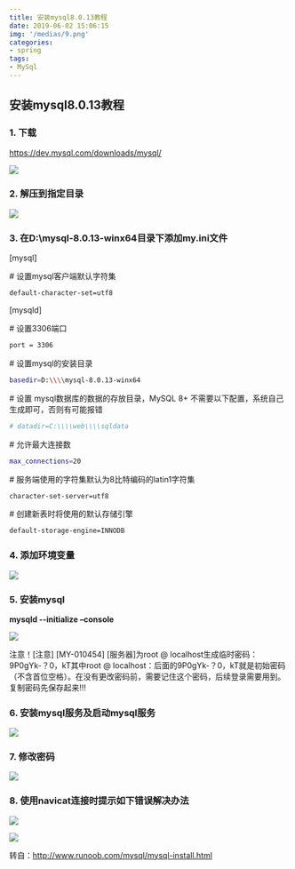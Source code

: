 ```yaml
---
title: 安装mysql8.0.13教程
date: 2019-06-02 15:06:15
img: '/medias/9.png'
categories:
- spring
tags:
- MySql
---
```


## 安装mysql8.0.13教程

### 1. 下载

<https://dev.mysql.com/downloads/mysql/>

![](media/6a6e692c26ad90557f4e555b6cd18784.jpeg)

### 2. 解压到指定目录

![](media/bf9d791d234c3fbd3c285cbf509bc8b6.jpeg)

### 3. 在D:\\mysql-8.0.13-winx64目录下添加my.ini文件

[mysql]

\# 设置mysql客户端默认字符集

```bash
default-character-set=utf8
```
[mysqld]

\# 设置3306端口

```bash
port = 3306
```

\# 设置mysql的安装目录

```bash
basedir=D:\\\\mysql-8.0.13-winx64
```

\# 设置 mysql数据库的数据的存放目录，MySQL 8+
不需要以下配置，系统自己生成即可，否则有可能报错
```bash
# datadir=C:\\\\web\\\\sqldata
```
\# 允许最大连接数
```bash
max_connections=20
````
\# 服务端使用的字符集默认为8比特编码的latin1字符集
```bash
character-set-server=utf8
```
\# 创建新表时将使用的默认存储引擎
```bash
default-storage-engine=INNODB
```
### 4. 添加环境变量

![](media/e5c325b33c12a8cd40bb2402a0645235.jpeg)

### 5. 安装mysql

**mysqld --initialize –console**

![](media/4724c156dbb920f958697f996f209bfb.png)

注意！[注意] [MY-010454] [服务器]为root \@
localhost生成临时密码：9P0gYk-？0，kT其中root \@
localhost：后面的9P0gYk-？0，kT就是初始密码（不含首位空格）。在没有更改密码前，需要记住这个密码，后续登录需要用到。复制密码先保存起来!!!

### 6. 安装mysql服务及启动mysql服务

![](media/7977ad0c14cec5ad2475f19c1de5fa72.jpeg)

### 7. 修改密码

![](media/7b61820855d32ed0a63a68db37a3e016.jpeg)

### 8. 使用navicat连接时提示如下错误解决办法

![](media/1e58ecf5c299258833a7936dfb2c073e.jpeg)

![](media/409504c90f97dde0081b03c62da6c09e.jpeg)

转自：<http://www.runoob.com/mysql/mysql-install.html>
